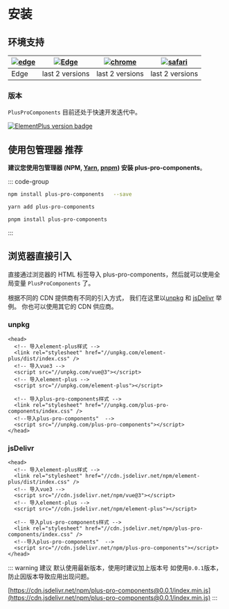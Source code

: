 # 安装

## 环境支持

| [![edge](https://raw.githubusercontent.com/alrra/browser-logos/master/src/edge/edge_48x48.png)](http://godban.github.io/browsers-support-badges/) | [![Edge](https://raw.githubusercontent.com/alrra/browser-logos/master/src/firefox/firefox_48x48.png)](http://godban.github.io/browsers-support-badges/) | [![chrome](https://raw.githubusercontent.com/alrra/browser-logos/master/src/chrome/chrome_48x48.png)](http://godban.github.io/browsers-support-badges/) | [![safari](https://raw.githubusercontent.com/alrra/browser-logos/master/src/safari/safari_48x48.png)](http://godban.github.io/browsers-support-badges/) |
| ------------------------------------------------------------------------------------------------------------------------------------------------- | ------------------------------------------------------------------------------------------------------------------------------------------------------- | ------------------------------------------------------------------------------------------------------------------------------------------------------- | ------------------------------------------------------------------------------------------------------------------------------------------------------- |
| Edge                                                                                                                                              | last 2 versions                                                                                                                                         | last 2 versions                                                                                                                                         | last 2 versions                                                                                                                                         |

### 版本

`PlusProComponents` 目前还处于快速开发迭代中。

[![ElementPlus version badge](https://img.shields.io/npm/v/plus-pro-components.svg?style=flat-square)](https://www.npmjs.org/package/plus-pro-components)

## 使用包管理器 <el-tag  effect="dark">推荐</el-tag>

**建议您使用包管理器 (NPM, [Yarn](https://classic.yarnpkg.com/lang/en/), [pnpm](https://pnpm.io/)) 安装 plus-pro-components**。

::: code-group

```sh [npm]
npm install plus-pro-components   --save
```

```sh [yarn]
yarn add plus-pro-components
```

```sh [pnpm]
pnpm install plus-pro-components
```

:::

## 浏览器直接引入

直接通过浏览器的 HTML 标签导入 plus-pro-components，然后就可以使用全局变量 `PlusProComponents` 了。

根据不同的 CDN 提供商有不同的引入方式， 我们在这里以[unpkg](https://unpkg.com) 和 [jsDelivr](https://jsdelivr.com) 举例。 你也可以使用其它的 CDN 供应商。

### unpkg

```html{10,12}
<head>
  <!-- 导入element-plus样式 -->
  <link rel="stylesheet" href="//unpkg.com/element-plus/dist/index.css" />
  <!-- 导入vue3 -->
  <script src="//unpkg.com/vue@3"></script>
  <!-- 导入element-plus -->
  <script src="//unpkg.com/element-plus"></script>

  <!-- 导入plus-pro-components样式 -->
  <link rel="stylesheet" href="//unpkg.com/plus-pro-components/index.css" />
  <!--导入plus-pro-components"  -->
  <script src="//unpkg.com/plus-pro-components"></script>
</head>
```

### jsDelivr

```html{10,12}
<head>
  <!-- 导入element-plus样式 -->
  <link rel="stylesheet" href="//cdn.jsdelivr.net/npm/element-plus/dist/index.css" />
  <!-- 导入vue3 -->
  <script src="//cdn.jsdelivr.net/npm/vue@3"></script>
  <!-- 导入element-plus -->
  <script src="//cdn.jsdelivr.net/npm/element-plus"></script>

  <!-- 导入plus-pro-components样式 -->
  <link rel="stylesheet" href="//cdn.jsdelivr.net/npm/plus-pro-components/index.css" />
  <!--导入plus-pro-components"  -->
  <script src="//cdn.jsdelivr.net/npm/plus-pro-components"></script>
</head>
```

::: warning 建议
默认使用最新版本，使用时建议加上版本号 如使用`0.0.1`版本，防止因版本导致应用出现问题。

[https://cdn.jsdelivr.net/npm/plus-pro-components@0.0.1/index.min.js](https://cdn.jsdelivr.net/npm/plus-pro-components@0.0.1/index.min.js)
:::
